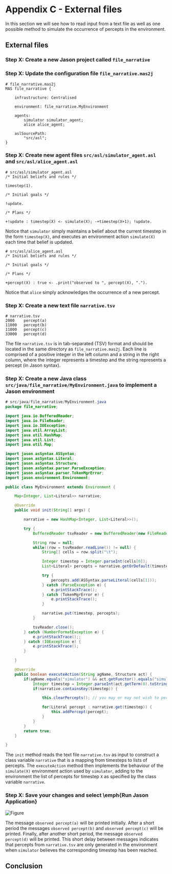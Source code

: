 # Appendix C - External files

<!-- TOC -->

In this section we will see how to read input from a text file as well as one possible method to simulate the occurrence of percepts in the environment.

## External files

### Step X: Create a new Jason project called `file_narrative`

### Step X: Update the configuration file `file_narrative.mas2j`

```jason
# file_narrative.mas2j
MAS file_narrative {

    infrastructure: Centralised

    environment: file_narrative.MyEnvironment

    agents:
        simulator simulator_agent;
        alice alice_agent;

    aslSourcePath:
        "src/asl";
}
```

### Step X: Create new agent files `src/asl/simulator_agent.asl` and `src/asl/alice_agent.asl`

```jason
# src/asl/simulator_agent.asl
/* Initial beliefs and rules */

timestep(1).

/* Initial goals */

!update.

/* Plans */

+!update : timestep(X) <- simulate(X); -+timestep(X+1); !update.
```

Notice that `simulator` simply maintains a belief about the current timestep in the form `timestep(X)`, and executes an environment action `simulate(X)` each time that belief is updated.

```jason
# src/asl/alice_agent.asl
/* Initial beliefs and rules */

/* Initial goals */

/* Plans */

+percept(X) : true <- .print("observed to ", percept(X), ".").
```

Notice that `alice` simply acknowledges the occurrence of a new percept.

### Step X: Create a new text file `narrative.tsv`

```tsv
# narrative.tsv
2000    percept(a)
11000   percept(b)
11000   percept(c)
33000   percept(d)
```

The file `narrative.tsv` is in tab-separated (TSV) format and should be located in the same directory as `file_narrative.mas2j`.
Each line is comprised of a positive integer in the left column and a string in the right column, where the integer represents a timestep and the string represents a percept (in Jason syntax).

### Step X: Create a new Java class `src/java/file_narrative/MyEnvironment.java` to implement a Jason environment

```java
# src/java/file_narrative/MyEnvironment.java
package file_narrative;

import java.io.BufferedReader;
import java.io.FileReader;
import java.io.IOException;
import java.util.ArrayList;
import java.util.HashMap;
import java.util.List;
import java.util.Map;

import jason.asSyntax.ASSyntax;
import jason.asSyntax.Literal;
import jason.asSyntax.Structure;
import jason.asSyntax.parser.ParseException;
import jason.asSyntax.parser.TokenMgrError;
import jason.environment.Environment;

public class MyEnvironment extends Environment {

    Map<Integer, List<Literal>> narrative;

    @Override
    public void init(String[] args) {

        narrative = new HashMap<Integer, List<Literal>>();

        try {
            BufferedReader tsvReader = new BufferedReader(new FileReader("narrative.tsv"));

            String row = null;
            while((row = tsvReader.readLine()) != null) {
                String[] cells = row.split("\t");

                Integer timestep = Integer.parseInt(cells[0]);
                List<Literal> percepts = narrative.getOrDefault(timestep, new ArrayList<Literal>());

                try {
                    percepts.add(ASSyntax.parseLiteral(cells[1]));
                } catch (ParseException e) {
                    e.printStackTrace();
                } catch (TokenMgrError e) {
                    e.printStackTrace();
                }

                narrative.put(timestep, percepts);
            }

            tsvReader.close();
        } catch (NumberFormatException e) {
            e.printStackTrace();;
        } catch (IOException e) {
            e.printStackTrace();
        }

    }

    @Override
    public boolean executeAction(String agName, Structure act) {
        if(agName.equals("simulator") && act.getFunctor().equals("simulate") && act.getArity() == 1) {
            Integer timestep = Integer.parseInt(act.getTerm(0).toString());
            if(narrative.containsKey(timestep)) {

                this.clearPercepts(); // you may or may not wish to perform this step

                for(Literal percept : narrative.get(timestep)) {
                    this.addPercept(percept);
                }
            }
        }
        return true;
    }

}
```

The `init` method reads the text file `narrative.tsv` as input to construct a class variable `narrative` that is a mapping from timesteps to lists of percepts.
The `executeAction` method then implements the behaviour of the `simulate(X)` environment action used by `simulator`, adding to the environment the list of percepts for timestep `X` as specified by the class variable `narrative`.

### Step X: Save your changes and select \emph{Run Jason Application}

![Figure](figures/narrative.png)

The message `observed percept(a)` will be printed initially.
After a short period the messages `observed percept(b)` and `observed percept(c)` will be printed.
Finally, after another short period, the message `observed percept(d)` will be printed.
This short delay between messages indicates that percepts from `narrative.tsv` are only generated in the environment when `simulator` believes the corresponding timestep has been reached.

## Conclusion
